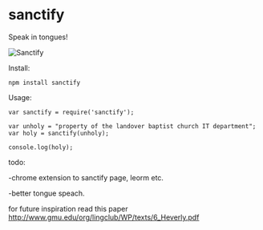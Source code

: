 sanctify
========

Speak in tongues!


![Sanctify](http://eroc1.files.wordpress.com/2010/08/robert_tilton3.jpg)


Install:
```
npm install sanctify
```


Usage:
```
var sanctify = require('sanctify');

var unholy = "property of the landover baptist church IT department";
var holy = sanctify(unholy);

console.log(holy);
```


todo:

-chrome extension to sanctify page, leorm etc.

-better tongue speach.

for future inspiration read this paper
http://www.gmu.edu/org/lingclub/WP/texts/6_Heverly.pdf
